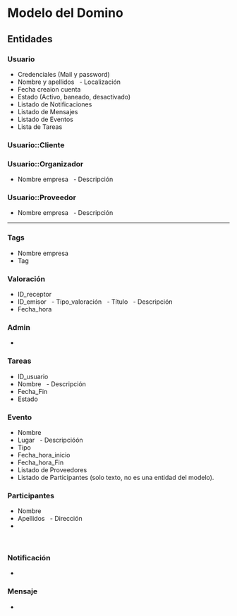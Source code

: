 # Modelo del Domino

## Entidades

### Usuario
   - Credenciales (Mail y password)
   - Nombre y apellidos
   - Localización
   - Fecha creaion cuenta
   - Estado (Activo, baneado, desactivado)
   - Listado de Notificaciones
   -	Listado de Mensajes
   -	Listado de Eventos
   - Lista de Tareas
   
### Usuario::Cliente
   


### Usuario::Organizador  
   - Nombre empresa
   - Descripción

### Usuario::Proveedor
   - Nombre empresa
   - Descripción

--------------------------------------------

### Tags
   - Nombre empresa
   - Tag
   
### Valoración
   - ID_receptor
   - ID_emisor
   - Tipo_valoración
   - Título
   - Descripción 
   - Fecha_hora
   
### Admin
  - 

### Tareas
   - ID_usuario
   - Nombre
   - Descripción
   - Fecha_Fin
   - Estado
   
### Evento
   - Nombre
   - Lugar
   - Descripcióón
   - Tipo
   - Fecha_hora_inicio
   - Fecha_hora_Fin
   - Listado de Proveedores
   - Listado de Participantes (solo texto, no es una entidad del modelo).
   
### Participantes
   - Nombre
   - Apellidos
   - Dirección
   - 
   
### Notificación
   - 

### Mensaje
   - 
